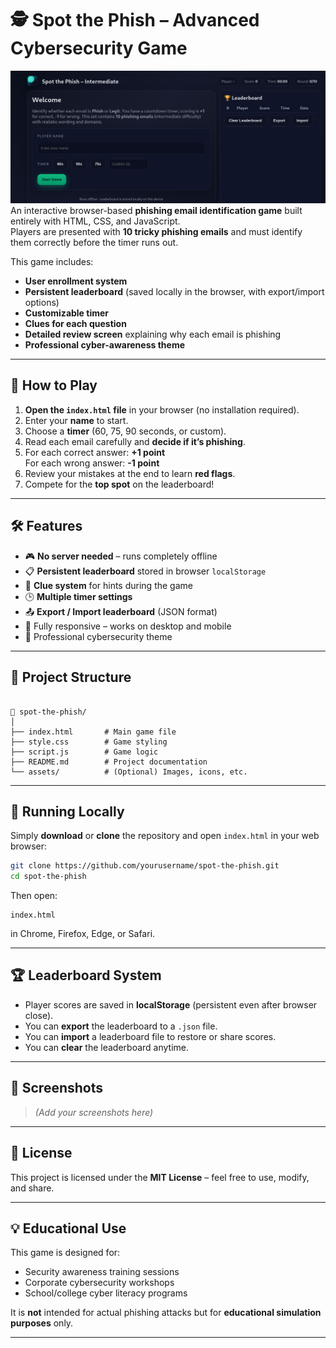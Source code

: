 
# 🕵️ Spot the Phish – Advanced Cybersecurity Game
![Screenshot](images/banner.png)
An interactive browser-based **phishing email identification game** built entirely with HTML, CSS, and JavaScript.  
Players are presented with **10 tricky phishing emails** and must identify them correctly before the timer runs out.

This game includes:
- **User enrollment system**
- **Persistent leaderboard** (saved locally in the browser, with export/import options)
- **Customizable timer**
- **Clues for each question**
- **Detailed review screen** explaining why each email is phishing
- **Professional cyber-awareness theme**

---

## 🎯 How to Play

1. **Open the `index.html` file** in your browser (no installation required).
2. Enter your **name** to start.
3. Choose a **timer** (60, 75, 90 seconds, or custom).
4. Read each email carefully and **decide if it’s phishing**.
5. For each correct answer: **+1 point**  
   For each wrong answer: **-1 point**
6. Review your mistakes at the end to learn **red flags**.
7. Compete for the **top spot** on the leaderboard!

---

## 🛠 Features

- 🎮 **No server needed** – runs completely offline
- 📋 **Persistent leaderboard** stored in browser `localStorage`
- 🧠 **Clue system** for hints during the game
- 🕒 **Multiple timer settings**
- 📤 **Export / Import leaderboard** (JSON format)
- 📱 Fully responsive – works on desktop and mobile
- 🎨 Professional cybersecurity theme

---

## 📂 Project Structure

```

📁 spot-the-phish/
│
├── index.html       # Main game file
├── style.css        # Game styling
├── script.js        # Game logic
├── README.md        # Project documentation
└── assets/          # (Optional) Images, icons, etc.

````

---

## 🚀 Running Locally

Simply **download** or **clone** the repository and open `index.html` in your web browser:

```bash
git clone https://github.com/yourusername/spot-the-phish.git
cd spot-the-phish
````

Then open:

```
index.html
```

in Chrome, Firefox, Edge, or Safari.

---

## 🏆 Leaderboard System

* Player scores are saved in **localStorage** (persistent even after browser close).
* You can **export** the leaderboard to a `.json` file.
* You can **import** a leaderboard file to restore or share scores.
* You can **clear** the leaderboard anytime.

---

## 📸 Screenshots

> *(Add your screenshots here)*

---

## 📜 License

This project is licensed under the **MIT License** – feel free to use, modify, and share.

---

## 💡 Educational Use

This game is designed for:

* Security awareness training sessions
* Corporate cybersecurity workshops
* School/college cyber literacy programs

It is **not** intended for actual phishing attacks but for **educational simulation purposes** only.

---

